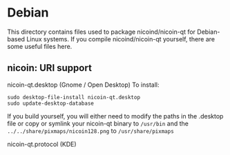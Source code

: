 
Debian
====================
This directory contains files used to package nicoind/nicoin-qt
for Debian-based Linux systems. If you compile nicoind/nicoin-qt yourself, there are some useful files here.

## nicoin: URI support ##


nicoin-qt.desktop  (Gnome / Open Desktop)
To install:

	sudo desktop-file-install nicoin-qt.desktop
	sudo update-desktop-database

If you build yourself, you will either need to modify the paths in
the .desktop file or copy or symlink your nicoin-qt binary to `/usr/bin`
and the `../../share/pixmaps/nicoin128.png` to `/usr/share/pixmaps`

nicoin-qt.protocol (KDE)

